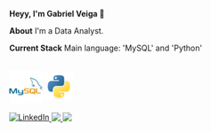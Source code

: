 **Heyy, I'm Gabriel Veiga 👋**


**About**
I'm a Data Analyst.


**Current Stack**
Main language: 'MySQL' and 'Python'

<div style="display: inline_block" margin-bottom = "50"><br>
  <img align="center" alt="MySQL Logo" height="60" width="60" src="https://raw.githubusercontent.com/devicons/devicon/master/icons/mysql/mysql-original-wordmark.svg">
  <img align="center" alt="Python Logo" height="50" width="50" src="https://raw.githubusercontent.com/devicons/devicon/master/icons/python/python-original.svg">
</div>
<br>
<div>
  <a href="https://www.linkedin.com/in/gabrielrveiga/" target="_blank">
    <img src="https://img.shields.io/badge/-LinkedIn-%230077B5?style=for-the-badge&logo=linkedin&logoColor=white" alt="LinkedIn" style="vertical-align: top; margin-right = 10px;">
  </a>
 <a href="https://www.instagram.com/gabrielrveiga_?igsh=N2xlcnRzODNjbnNn&utm_source=qr" target="_blank">
    <img src="https://img.shields.io/badge/-Instagram-%23E4405F?style=for-the-badge&logo=instagram&logoColor=white" target="_blank">
</a>
  <a href="mailto:gabrielveiga1504@gmail.com">
    <img src="https://img.shields.io/badge/-Gmail-%23333?style=for-the-badge&logo=gmail&logoColor=white" target="_blank">
  </a>
</div>
